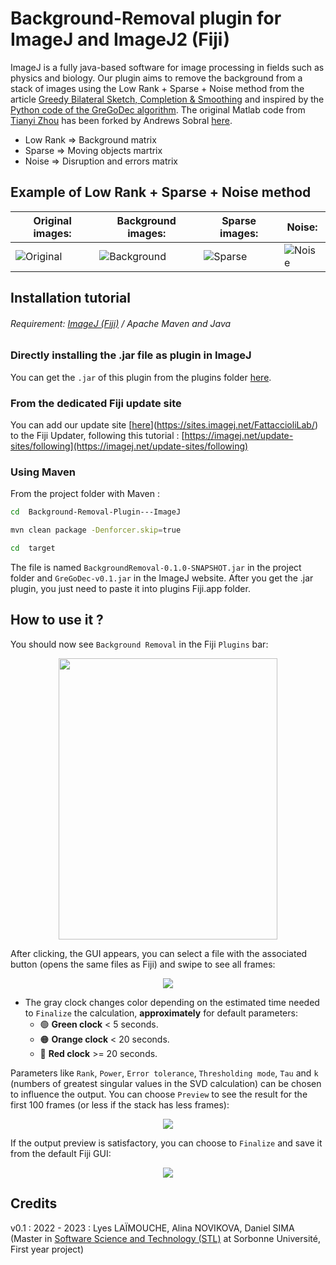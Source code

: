 

# Background-Removal plugin for ImageJ and ImageJ2 (Fiji) 
ImageJ is a fully java-based software for image processing in fields such as physics and biology. Our plugin aims to remove the background from a stack of images using the Low Rank + Sparse + Noise method from the article [Greedy Bilateral Sketch, Completion & Smoothing](https://proceedings.mlr.press/v31/zhou13b.html) and inspired by the [Python code of the GreGoDec algorithm](https://github.com/FattaccioliLab/Codes/tree/master/LowRankSparseNoiseDecomposition-GoDec). The original Matlab code from [Tianyi Zhou](https://tianyizhou.github.io/) has been forked by Andrews Sobral [here](https://github.com/andrewssobral/lrslibrary/blob/master/algorithms/rpca/GreGoDec/GreGoDec.m).

* Low Rank => Background matrix
* Sparse => Moving objects martrix
* Noise => Disruption and errors matrix

## Example of Low Rank + Sparse + Noise method
**Original images:** | **Background images:** | **Sparse images:** | **Noise:**
--- | --- | --- | ---
![Original](/samples/gifs/1-Original.gif) | ![Background](/samples/gifs/2-Background.gif) | ![Sparse](/samples/gifs/3-Sparse.gif) | ![Noise](/samples/gifs/4-Noise_1.gif)

## Installation tutorial
###### Requirement:  [ImageJ (Fiji)](https://imagej.net/software/fiji/downloads) / Apache Maven and Java

### Directly installing the .jar file as plugin in ImageJ

You can get the `.jar` of this plugin from the plugins folder [here](https://sites.imagej.net/FattaccioliLab/). 

### From the dedicated Fiji update site

You can add our update site [[here](https://sites.imagej.net/FattaccioliLab/)](https://sites.imagej.net/FattaccioliLab/) to the Fiji Updater, following this tutorial : [https://imagej.net/update-sites/following](https://imagej.net/update-sites/following)

### Using Maven

From the project folder with Maven :
```bash
cd  Background-Removal-Plugin---ImageJ
```
```bash
mvn clean package -Denforcer.skip=true
```
```bash
cd  target
```
The file is named `BackgroundRemoval-0.1.0-SNAPSHOT.jar` in the project folder and `GreGoDec-v0.1.jar` in the ImageJ website. After you get the .jar plugin, you just need to paste it into plugins Fiji.app folder.

## How to use it ?
You should now see `Background Removal` in the Fiji `Plugins` bar:  
<p align="center">
	<img src="/samples/gifs/ImageJ_1.png" width="350" height="450">  
</p>  
After clicking, the GUI appears, you can select a file with the associated button (opens the same files as Fiji) and swipe to see all frames:   
<p align="center">
  <img src="/samples/gifs/select_file.gif">
</p>  

* The gray clock changes color depending on the estimated time needed to `Finalize` the calculation, **approximately** for default parameters:
	*  🟢 **Green clock** < 5 seconds.
	*  🟠 **Orange clock** < 20 seconds.
	*  🔴 **Red clock** >= 20 seconds.  

Parameters like `Rank`, `Power`, `Error tolerance`, `Thresholding mode`, `Tau` and `k` (numbers of greatest singular values in the SVD calculation)  can be chosen to influence the output. You can choose `Preview` to see the result for the first 100 frames (or less if the stack has less frames):
<p align="center">
  <img src="/samples/gifs/Preview.gif">
</p>     

If the output preview is satisfactory, you can choose to `Finalize` and save it from the default Fiji GUI:
<p align="center">
  <img src="/samples/gifs/Finalize.gif">
</p>     

## Credits

v0.1 : 2022 - 2023 : Lyes LAÏMOUCHE,  Alina NOVIKOVA, Daniel SIMA (Master in [Software Science and Technology (STL)](https://sciences.sorbonne-universite.fr/en/formation-sciences/masters/master-informatique/parcours-stl) at Sorbonne Université, First year project) 
